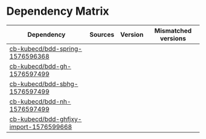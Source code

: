 # Dependency Matrix

Dependency | Sources | Version | Mismatched versions
---------- | ------- | ------- | -------------------
[cb-kubecd/bdd-spring-1576596368](https://github.com/cb-kubecd/bdd-spring-1576596368.git) |  | []() | 
[cb-kubecd/bdd-gh-1576597499](https://github.com/cb-kubecd/bdd-gh-1576597499.git) |  | []() | 
[cb-kubecd/bdd-sbhg-1576597499](https://github.com/cb-kubecd/bdd-sbhg-1576597499.git) |  | []() | 
[cb-kubecd/bdd-nh-1576597499](https://github.com/cb-kubecd/bdd-nh-1576597499.git) |  | []() | 
[cb-kubecd/bdd-ghfjxy-import-1576599668](https://github.com/cb-kubecd/bdd-ghfjxy-import-1576599668.git) |  | []() | 
